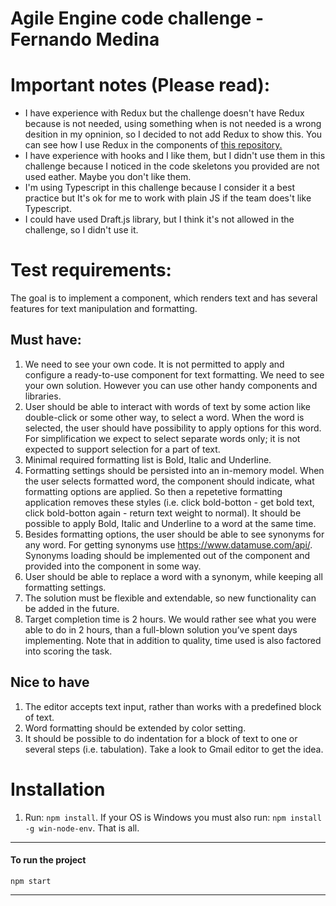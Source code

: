 # Agile Engine code challenge - Fernando Medina

# Important notes (Please read):

* I have experience with Redux but the challenge doesn't have Redux because is not needed, using something when is not needed is a wrong desition in my opninion, so I decided to not add Redux to show this. You can see how I use Redux in the components of [this repository.](https://github.com/fermmm/boilerplate-typescript-react-redux-webpack)
* I have experience with hooks and I like them, but I didn't use them in this challenge because I noticed in the code skeletons you provided are not used eather. Maybe you don't like them.
* I'm using Typescript in this challenge because I consider it a best practice but It's ok for me to work with plain JS if the team does't like Typescript. 
* I could have used Draft.js library, but I think it's not allowed in the challenge, so I didn't use it.

# Test requirements:

The goal is to implement a component, which renders text and has several features for text manipulation and formatting.

## Must have:

1. We need to see your own code. It is not permitted to apply and configure a ready-to-use component for text formatting. We need to see your own solution. However you can use other handy components and libraries.
2. User should be able to interact with words of text by some action like double-click or some other way, to select a word. When the word is selected, the user should have possibility to apply options for this word. For simplification we expect to select separate words only; it is not expected to support selection for a part of text.
3. Minimal required formatting list is Bold, Italic and Underline.
4. Formatting settings should be persisted into an in-memory model. When the user selects formatted word, the component should indicate, what formatting options are applied. So then a repetetive formatting application removes these styles (i.e. click bold-botton - get bold text, click bold-botton again - return text weight to normal). It should be possible to apply Bold, Italic and Underline to a word at the same time.
5. Besides formatting options, the user should be able to see synonyms for any word. For getting synonyms use https://www.datamuse.com/api/. Synonyms loading should be implemented out of the component and provided into the component in some way.
6. User should be able to replace a word with a synonym, while keeping all formatting settings.
7. The solution must be flexible and extendable, so new functionality can be added in the future.
8. Target completion time is 2 hours. We would rather see what you were able to do in 2 hours, than a full-blown solution you’ve spent days implementing. Note that in addition to quality, time used is also factored into scoring the task.

## Nice to have

1. The editor accepts text input, rather than works with a predefined block of text.
2. Word formatting should be extended by color setting.
3. It should be possible to do indentation for a block of text to one or several steps (i.e. tabulation). Take a look to Gmail editor to get the idea.

# Installation

1. Run: `npm install`. If your OS is Windows you must also run: `npm install -g win-node-env`. That is all.

----

#### To run the project

```
npm start
```

----
